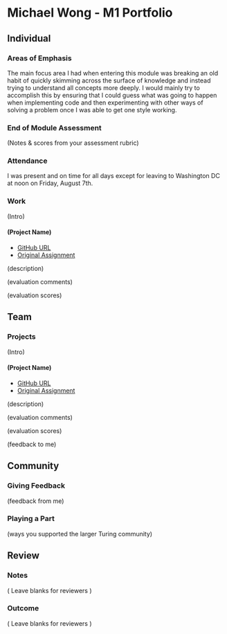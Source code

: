 # Michael Wong - M1 Portfolio

## Individual

### Areas of Emphasis

The main focus area I had when entering this module was breaking an old habit
of quickly skimming across the surface of knowledge and instead trying to
understand all concepts more deeply. I would mainly try to accomplish this by
ensuring that I could guess what was going to happen when implementing code and
then experimenting with other ways of solving a problem once I was able to get
one style working.

### End of Module Assessment

(Notes & scores from your assessment rubric)

### Attendance

I was present and on time for all days except for leaving to Washington DC at
noon on Friday, August 7th.

### Work

(Intro)

#### (Project Name)

* [GitHub URL]()
* [Original Assignment]()

(description)

(evaluation comments)

(evaluation scores)

## Team

### Projects

(Intro)

#### (Project Name)

* [GitHub URL]()
* [Original Assignment]()

(description)

(evaluation comments)

(evaluation scores)

(feedback to me)

## Community

### Giving Feedback

(feedback from me)

### Playing a Part

(ways you supported the larger Turing community)

## Review

### Notes

( Leave blanks for reviewers )

### Outcome

( Leave blanks for reviewers )
